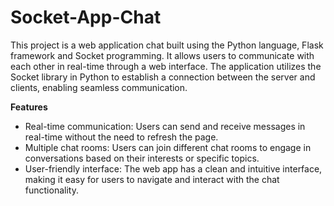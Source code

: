 # Socket-App-Chat

This project is a web application chat built using the Python language, Flask framework and Socket programming. It allows users to communicate with each other in real-time through a web interface. The application utilizes the Socket library in Python to establish a connection between the server and clients, enabling seamless communication.

**Features**

- Real-time communication: Users can send and receive messages in real-time without the need to refresh the page.
- Multiple chat rooms: Users can join different chat rooms to engage in conversations based on their interests or specific topics.
- User-friendly interface: The web app has a clean and intuitive interface, making it easy for users to navigate and interact with the chat functionality.
